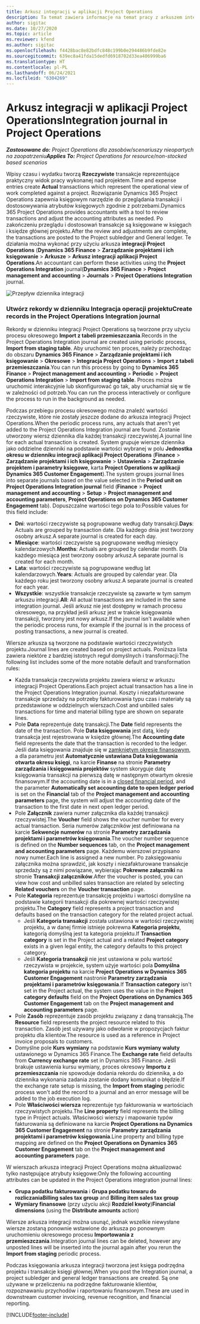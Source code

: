 ```yaml
---
title: Arkusz integracji w aplikacji Project Operations
description: Ta temat zawiera informacje na temat pracy z arkuszem integracji w Project Operations.
author: sigitac
ms.date: 10/27/2020
ms.topic: article
ms.reviewer: kfend
ms.author: sigitac
ms.openlocfilehash: f4428bac8e82bdfc848c199b0e294486b9fde82e
ms.sourcegitcommit: 639ec8a41fda15dedfd6918702d33ea406999ba6
ms.translationtype: HT
ms.contentlocale: pl-PL
ms.lasthandoff: 06/24/2021
ms.locfileid: "6304269"
---
```

# <a name="integration-journal-in-project-operations"></a><span data-ttu-id="d0e56-103">Arkusz integracji w aplikacji Project Operations</span><span class="sxs-lookup"><span data-stu-id="d0e56-103">Integration journal in Project Operations</span></span>

<span data-ttu-id="d0e56-104">_**Zastosowane do:** Project Operations dla zasobów/scenariuszy nieopartych na zaopatrzeniu_</span><span class="sxs-lookup"><span data-stu-id="d0e56-104">_**Applies To:** Project Operations for resource/non-stocked based scenarios_</span></span>

<span data-ttu-id="d0e56-105">Wpisy czasu i wydatku tworzą **Rzeczywiste** transakcje reprezentujące praktyczny widok pracy wykonanej nad projektem.</span><span class="sxs-lookup"><span data-stu-id="d0e56-105">Time and expense entries create **Actual** transactions which represent the operational view of work completed against a project.</span></span> <span data-ttu-id="d0e56-106">Rozwiązanie Dynamics 365 Project Operations zapewnia księgowym narzędzie do przeglądania transakcji i dostosowywania atrybutów księgowych zgodnie z potrzebami.</span><span class="sxs-lookup"><span data-stu-id="d0e56-106">Dynamics 365 Project Operations provides accountants with a tool to review transactions and adjust the accounting attributes as needed.</span></span> <span data-ttu-id="d0e56-107">Po zakończeniu przeglądu i dostosowań transakcje są księgowane w księgach i księdze głównej projektu.</span><span class="sxs-lookup"><span data-stu-id="d0e56-107">After the review and adjustments are complete, the transactions are posted to the Project subledger and General ledger.</span></span> <span data-ttu-id="d0e56-108">Te działania można wykonać przy użyciu arkusza **integracji Project Operations** (**Dynamics 365 Finance** > **Zarządzanie projektami i ich księgowanie** > **Arkusze** > **Arkusz integracji aplikacji Project Operations**.</span><span class="sxs-lookup"><span data-stu-id="d0e56-108">An accountant can perform these activities using the **Project Operations Integration** journal(**Dynamics 365 Finance** > **Project management and accounting** > **Journals** > **Project Operations Integration** journal.</span></span>

![Przepływ dziennika integracji](./media/IntegrationJournal.png)

### <a name="create-records-in-the-project-operations-integration-journal"></a><span data-ttu-id="d0e56-110">Utwórz rekordy w dzienniku Integracja operacji projektu</span><span class="sxs-lookup"><span data-stu-id="d0e56-110">Create records in the Project Operations Integration journal</span></span>

<span data-ttu-id="d0e56-111">Rekordy w dzienniku integracji Project Operations są tworzone przy użyciu procesu okresowego **Import z tabeli przemieszczania**.</span><span class="sxs-lookup"><span data-stu-id="d0e56-111">Records in the Project Operations Integration journal are created using periodic process, **Import from staging table**.</span></span> <span data-ttu-id="d0e56-112">Aby uruchomić ten proces, należy przechodząc do obszaru **Dynamics 365 Finance** > **Zarządzanie projektami i ich księgowanie** > **Okresowe** > **Integracja Project Operations** > **Import z tabeli przemieszczania**.</span><span class="sxs-lookup"><span data-stu-id="d0e56-112">You can run this process by going to **Dynamics 365 Finance** > **Project management and accounting** > **Periodic** > **Project Operations Integration** > **Import from staging table**.</span></span> <span data-ttu-id="d0e56-113">Proces można uruchomić interakcyjnie lub skonfigurować go tak, aby uruchamiał się w tle w zależności od potrzeb.</span><span class="sxs-lookup"><span data-stu-id="d0e56-113">You can run the process interactively or configure the process to run in the background as needed.</span></span>

<span data-ttu-id="d0e56-114">Podczas przebiegu procesu okresowego można znaleźć wartości rzeczywiste, które nie zostały jeszcze dodane do arkusza integracji Project Operations.</span><span class="sxs-lookup"><span data-stu-id="d0e56-114">When the periodic process runs, any actuals that aren't yet added to the Project Operations Integration journal are found.</span></span> <span data-ttu-id="d0e56-115">Zostanie utworzony wiersz dziennika dla każdej transakcji rzeczywistej.</span><span class="sxs-lookup"><span data-stu-id="d0e56-115">A journal line for each actual transaction is created.</span></span>
<span data-ttu-id="d0e56-116">System grupuje wiersze dziennika jako oddzielne dzienniki na podstawie wartości wybranej w polu **Jednostka okresu w dzienniku integracji aplikacji Project Operations** (**Finance** > **Zarządzanie projektami i ich księgowanie** > **Ustawienia** > **Zarządzanie projektem i parametry księgowe**, karta **Project Operations w aplikacji Dynamics 365 Customer Engagement**).</span><span class="sxs-lookup"><span data-stu-id="d0e56-116">The system groups journal lines into separate journals based on the value selected in the **Period unit on Project Operations Integration journal** field (**Finance** > **Project management and accounting** > **Setup** > **Project management and accounting parameters**, **Project Operations on Dynamics 365 Customer Engagement** tab).</span></span> <span data-ttu-id="d0e56-117">Dopuszczalne wartości tego pola to:</span><span class="sxs-lookup"><span data-stu-id="d0e56-117">Possible values for this field include:</span></span>

  - <span data-ttu-id="d0e56-118">**Dni**: wartości rzeczywiste są pogrupowane według daty transakcji.</span><span class="sxs-lookup"><span data-stu-id="d0e56-118">**Days**: Actuals are grouped by transaction date.</span></span> <span data-ttu-id="d0e56-119">Dla każdego dnia jest tworzony osobny arkusz.</span><span class="sxs-lookup"><span data-stu-id="d0e56-119">A separate journal is created for each day.</span></span>
  - <span data-ttu-id="d0e56-120">**Miesiące**: wartości rzeczywiste są pogrupowane według miesięcy kalendarzowych.</span><span class="sxs-lookup"><span data-stu-id="d0e56-120">**Months**: Actuals are grouped by calendar month.</span></span> <span data-ttu-id="d0e56-121">Dla każdego miesiąca jest tworzony osobny arkusz.</span><span class="sxs-lookup"><span data-stu-id="d0e56-121">A separate journal is created for each month.</span></span>
  - <span data-ttu-id="d0e56-122">**Lata**: wartości rzeczywiste są pogrupowane według lat kalendarzowych.</span><span class="sxs-lookup"><span data-stu-id="d0e56-122">**Years**: Actuals are grouped by calendar year.</span></span> <span data-ttu-id="d0e56-123">Dla każdego roku jest tworzony osobny arkusz.</span><span class="sxs-lookup"><span data-stu-id="d0e56-123">A separate journal is created for each year.</span></span>
  - <span data-ttu-id="d0e56-124">**Wszystkie**: wszystkie transakcje rzeczywiste są zawarte w tym samym arkuszu integracji.</span><span class="sxs-lookup"><span data-stu-id="d0e56-124">**All**: All actual transactions are included in the same integration journal.</span></span> <span data-ttu-id="d0e56-125">Jeśli arkusz nie jest dostępny w ramach procesu okresowego, na przykład jeśli arkusz jest w trakcie księgowania transakcji, tworzony jest nowy arkusz.</span><span class="sxs-lookup"><span data-stu-id="d0e56-125">If the journal isn't available when the periodic process runs, for example if the journal is in the process of posting transactions, a new journal is created.</span></span>

<span data-ttu-id="d0e56-126">Wiersze arkusza są tworzone na podstawie wartości rzeczywistych projektu.</span><span class="sxs-lookup"><span data-stu-id="d0e56-126">Journal lines are created based on project actuals.</span></span> <span data-ttu-id="d0e56-127">Poniższa lista zawiera niektóre z bardziej istotnych reguł domyślnych i transformacji:</span><span class="sxs-lookup"><span data-stu-id="d0e56-127">The following list includes some of the more notable default and transformation rules:</span></span>

  - <span data-ttu-id="d0e56-128">Każda transakcja rzeczywista projektu zawiera wiersz w arkuszu integracji Project Operations.</span><span class="sxs-lookup"><span data-stu-id="d0e56-128">Each project actual transaction has a line in the Project Operations Integration journal.</span></span> <span data-ttu-id="d0e56-129">Koszty i niezafakturowane transakcje sprzedaży na potrzeby fakturowania typu czas i materiały są przedstawione w oddzielnych wierszach.</span><span class="sxs-lookup"><span data-stu-id="d0e56-129">Cost and unbilled sales transactions for time and material billing type are shown on separate lines.</span></span>
  - <span data-ttu-id="d0e56-130">Pole **Data** reprezentuje datę transakcji.</span><span class="sxs-lookup"><span data-stu-id="d0e56-130">The **Date** field represents the date of the transaction.</span></span> <span data-ttu-id="d0e56-131">Pole **Data księgowania** jest datą, kiedy transakcja jest rejestrowana w księdze głównej.</span><span class="sxs-lookup"><span data-stu-id="d0e56-131">The **Accounting date** field represents the date that the transaction is recorded to the ledger.</span></span> <span data-ttu-id="d0e56-132">Jeśli data księgowania znajduje się w [zamkniętym okresie finansowym](/dynamics365/finance/general-ledger/close-general-ledger-at-period-end), a dla parametru jest **Automatycznie ustawiana Data księgowania otwarta okresu księgi**, na karcie **Finanse** na stronie **Parametry zarządzania i księgowania projektów** system skoryguje datę księgowania transakcji na pierwszą datę w następnym otwartym okresie finansowym.</span><span class="sxs-lookup"><span data-stu-id="d0e56-132">If the accounting date is in a [closed financial period](/dynamics365/finance/general-ledger/close-general-ledger-at-period-end), and the parameter **Automatically set accounting date to open ledger period** is set on the **Financial** tab of the **Project management and accounting parameters** page, the system will adjust the accounting date of the transaction to the first date in next open ledger period.</span></span>
  - <span data-ttu-id="d0e56-133">Pole **Załącznik** zawiera numer załącznika dla każdej transakcji rzeczywistej.</span><span class="sxs-lookup"><span data-stu-id="d0e56-133">The **Voucher** field shows the voucher number for every actual transaction.</span></span> <span data-ttu-id="d0e56-134">Seria numerów załączników jest definiowana na karcie **Sekwencje numerów** na stronie **Parametry zarządzania projektami i parametrów księgowania**.</span><span class="sxs-lookup"><span data-stu-id="d0e56-134">The voucher number sequence is defined on the **Number sequences** tab, on the **Project management and accounting parameters** page.</span></span> <span data-ttu-id="d0e56-135">Każdemu wierszowi przypisano nowy numer.</span><span class="sxs-lookup"><span data-stu-id="d0e56-135">Each line is assigned a new number.</span></span> <span data-ttu-id="d0e56-136">Po zaksięgowaniu załącznika można sprawdzić, jak koszty i niezafakturowane transakcje sprzedaży są z nimi powiązane, wybierając **Pokrewne załączniki** na stronie **Transakcji załączników**.</span><span class="sxs-lookup"><span data-stu-id="d0e56-136">After the voucher is posted, you can view how cost and unbilled sales transaction are related by selecting **Related vouchers** on the **Voucher transaction** page.</span></span>
  - <span data-ttu-id="d0e56-137">Pole **Kategoria** reprezentuje transakcję projektu i wartości domyślne na podstawie kategorii transakcji dla pokrewnej wartości rzeczywistej projektu.</span><span class="sxs-lookup"><span data-stu-id="d0e56-137">The **Category** field represents a project transaction and defaults based on the transaction category for the related project actual.</span></span>
    - <span data-ttu-id="d0e56-138">Jeśli **Kategoria transakcji** została ustawiona w wartości rzeczywistej projektu, a w danej firmie istnieje pokrewna **Kategoria projektu**, kategorią domyślną jest ta kategoria projektu.</span><span class="sxs-lookup"><span data-stu-id="d0e56-138">If **Transaction category** is set in the Project actual and a related **Project category** exists in a given legal entity, the category defaults to this project category.</span></span>
    - <span data-ttu-id="d0e56-139">Jeśli **Kategoria transakcji** nie jest ustawiona w polu wartość rzeczywista w projekcie, system użyje wartości pola **Domyślna kategoria projektu** na karcie **Project Operations w Dynamics 365 Customer Engagement** nastronie **Parametry zarządzania projektami i parametrów księgowania**.</span><span class="sxs-lookup"><span data-stu-id="d0e56-139">If **Transaction category** isn't set in the Project actual, the system uses the value in the **Project category defaults** field on the **Project Operations on Dynamics 365 Customer Engagement** tab on the **Project management and accounting parameters** page.</span></span>
  - <span data-ttu-id="d0e56-140">Pole **Zasób** reprezentuje zasób projektu związany z daną transakcją.</span><span class="sxs-lookup"><span data-stu-id="d0e56-140">The **Resource** field represents the project resource related to this transaction.</span></span> <span data-ttu-id="d0e56-141">Zasób jest używany jako odwołanie w propozycjach faktur projektu dla klientów.</span><span class="sxs-lookup"><span data-stu-id="d0e56-141">The resource is used as a reference in Project invoice proposals to customers.</span></span>
  - <span data-ttu-id="d0e56-142">Domyślne pole **Kurs wymiany** na podstawie **Kurs wymiany waluty** ustawionego w Dynamics 365 Finance.</span><span class="sxs-lookup"><span data-stu-id="d0e56-142">The **Exchange rate** field defaults from **Currency exchange rate** set in Dynamics 365 Finance.</span></span> <span data-ttu-id="d0e56-143">Jeśli brakuje ustawienia kursu wymiany, proces okresowy **Importu z przemieszczania** nie spowoduje dodania rekordu do dziennika, a do dziennika wykonania zadania zostanie dodany komunikat o błędzie.</span><span class="sxs-lookup"><span data-stu-id="d0e56-143">If the exchange rate setup is missing, the **Import from staging** periodic process won't add the record to a journal and an error message will be added to the job execution log.</span></span>
  - <span data-ttu-id="d0e56-144">Pole **Właściwości wiersza** reprezentuje typ fakturowania w wartościach rzeczywistych projektu.</span><span class="sxs-lookup"><span data-stu-id="d0e56-144">The **Line property** field represents the billing type in Project actuals.</span></span> <span data-ttu-id="d0e56-145">Właściwości wierszy i mapowanie typów fakturowania są definiowane na karcie **Project Operations na Dynamics 365 Customer Engagement** na stronie **Parametry zarządzania projektami i parametrów księgowania**.</span><span class="sxs-lookup"><span data-stu-id="d0e56-145">Line property and billing type mapping are defined on the **Project Operations on Dynamics 365 Customer Engagement** tab on the **Project management and accounting parameters** page.</span></span>

<span data-ttu-id="d0e56-146">W wierszach arkusza integracji Project Operations można aktualizować tylko następujące atrybuty księgowe:</span><span class="sxs-lookup"><span data-stu-id="d0e56-146">Only the following accounting attributes can be updated in the Project Operations integration journal lines:</span></span>

- <span data-ttu-id="d0e56-147">**Grupa podatku fakturowania** i **Grupa podatku towaru do rozliczania**</span><span class="sxs-lookup"><span data-stu-id="d0e56-147">**Billing sales tax group** and **Billing item sales tax group**</span></span>
- <span data-ttu-id="d0e56-148">**Wymiary finansowe** (przy użyciu akcji **Rozdziel kwoty**)</span><span class="sxs-lookup"><span data-stu-id="d0e56-148">**Financial dimensions** (using the **Distribute amounts** action)</span></span>

<span data-ttu-id="d0e56-149">Wiersze arkusza integracji można usunąć, jednak wszelkie niewysłane wiersze zostaną ponownie wstawione do arkusza po ponownym uruchomieniu okresowego procesu **Importowania z przemieszczania**.</span><span class="sxs-lookup"><span data-stu-id="d0e56-149">Integration journal lines can be deleted, however any unposted lines will be inserted into the journal again after you rerun the **Import from staging** periodic process.</span></span>

<span data-ttu-id="d0e56-150">Podczas księgowania arkusza integracji tworzona jest księga podrzędna projektu i transakcje księgi głównej.</span><span class="sxs-lookup"><span data-stu-id="d0e56-150">When you post the Integration journal, a project subledger and general ledger transactions are created.</span></span> <span data-ttu-id="d0e56-151">Są one używane w przeliczeniu na podrzędne fakturowanie klientów, rozpoznawaniu przychodów i raportowaniu finansowym.</span><span class="sxs-lookup"><span data-stu-id="d0e56-151">These are used in downstream customer invoicing, revenue recognition, and financial reporting.</span></span>


[!INCLUDE[footer-include](../includes/footer-banner.md)]
